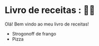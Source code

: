 # Livro de receitas : :woman_cook:

Olá! Bem vindo ao meu livro de receitas! 

- Strogonoff de frango
- Pizza
